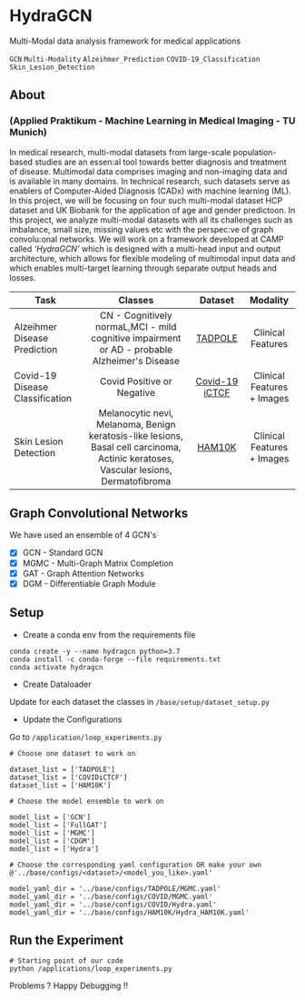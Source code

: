 

# HydraGCN
 Multi-Modal data analysis framework for medical applications 
 
 `GCN` `Multi-Modality` `Alzeihmer_Prediction` `COVID-19_Classification` `Skin_Lesion_Detection`
 
## About 
### (Applied Praktikum - Machine Learning in Medical Imaging - TU Munich)

In  medical  research,  multi-modal  datasets  from  large-scale  population-based studies  are  an  essen:al  tool  towards  better  diagnosis  and  treatment  of  disease. Multimodal data comprises imaging and non-imaging data and is available in many domains.  In technical research, such datasets serve as enablers of Computer-Aided Diagnosis (CADx) with machine learning (ML). In this project, we will be focusing on four such multi-modal dataset HCP dataset and UK Biobank for the application of age and gender predictoon. In  this  project,  we  analyze  multi-modal  datasets  with  all  its  challenges  such  as imbalance,  small  size,  missing  values  etc  with  the  perspec:ve  of  graph convolu:onal networks. We will work on a framework developed at CAMP called *‘HydraGCN’*  which  is designed  with  a  multi-head  input  and  output  architecture, which  allows  for  flexible  modeling  of  multimodal  input  data  and  which  enables multi-target learning through separate output heads and losses.



| Task        | Classes  |  Dataset  | Modality  |
| ------------- |:-------------:| :-------------:| :-------------:| 
| Alzeihmer Disease Prediction     | CN - Cognitively normaL,MCI - mild cognitive impairment or AD - probable Alzheimer's Disease | [TADPOLE](https://tadpole.grand-challenge.org/Details/) |  Clinical Features 
| Covid-19 Disease Classification      |  Covid Positive or Negative  |   [Covid-19 iCTCF](https://ngdc.cncb.ac.cn/ictcf/)  |  Clinical Features  + Images
| Skin Lesion Detection      |   Melanocytic nevi, Melanoma, Benign keratosis-like lesions, Basal cell carcinoma, Actinic keratoses, Vascular lesions, Dermatofibroma  |   [HAM10K](https://www.kaggle.com/datasets/kmader/skin-cancer-mnist-ham10000)  |  Clinical Features  + Images




## Graph Convolutional Networks

We have used an ensemble of 4 GCN's
- [x] GCN - Standard GCN
- [x] MGMC - Multi-Graph Matrix Completion
- [x] GAT - Graph Attention Networks
- [x] DGM - Differentiable Graph Module

## Setup

- Create a conda env from the requirements file 

 ``` terminal 
conda create -y --name hydragcn python=3.7
conda install -c conda-forge --file requirements.txt
conda activate hydragcn
  ```
- Create Dataloader 

Update for each dataset the classes in
 `/base/setup/dataset_setup.py` 

- Update the Configurations

Go to `/application/loop_experiments.py` 

 ``` terminal 
# Choose one dataset to work on

dataset_list = ['TADPOLE']
dataset_list = ['COVIDiCTCF']
dataset_list = ['HAM10K']
```

``` terminal 
# Choose the model ensemble to work on

model_list = ['GCN']
model_list = ['FullGAT']
model_list = ['MGMC']
model_list = ['CDGM']
model_list = ['Hydra']
``` 

``` terminal 
# Choose the corresponding yaml configuration OR make your own @'../base/configs/<dataset>/<model_you_like>.yaml'

model_yaml_dir = '../base/configs/TADPOLE/MGMC.yaml'
model_yaml_dir = '../base/configs/COVID/MGMC.yaml'
model_yaml_dir = '../base/configs/COVID/Hydra.yaml'
model_yaml_dir = '../base/configs/HAM10K/Hydra_HAM10K.yaml'
```

## Run the Experiment

``` terminal 
# Starting point of our code 
python /applications/loop_experiments.py
``` 

Problems ? Happy Debugging !! 
  
